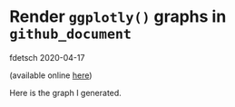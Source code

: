 Render `ggplotly()` graphs in `github_document`
================
fdetsch
2020-04-17

(available online
[here](https://stackoverflow.com/questions/61253015/render-ggplotly-in-r-markdown-github-document))

Here is the graph I generated.

<!--html_preserve-->

<iframe src="C:\Users\florianD\Coding\other\knitr-playground\R\index.html" width="100%" height="600" scrolling="no" seamless="seamless" frameBorder="0">

</iframe>

<!--/html_preserve-->
